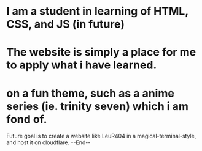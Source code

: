# I am a student in learning of HTML, CSS, and JS (in future)
# The website is simply a place for me to apply what i have learned.
# on a fun theme, such as a anime series (ie.  trinity seven) which i am fond of.
Future goal is to create a website like LeuR404 in a magical-terminal-style, and host it on cloudflare.
--End--
